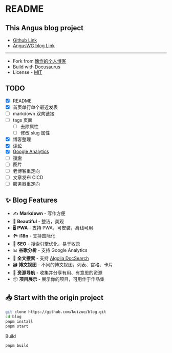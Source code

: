 # README

## This Angus blog project

- [Github Link](https://github.com/AngusWG)
- [AngusWG blog Link](https://anguswg.github.io/)

---

- Fork from [愧怍的个人博客](https://github.com/kuizuo/blog)
- Build with [Docusaurus](https://docusaurus.io/)
- License - [MIT](./LICENSE)

## TODO

- [x] README
- [x] 首页单行单个最近发表
- [ ] markdown 双向链接
- [ ] tags 页面
  - [ ] 去除属性
  - [ ] 修改 slug 属性
- [x] 博客整理
- [x] [评论](https://github.com/AngusWG/anguswg.github.io/discussions)
- [x] [Google Analytics](https://analytics.google.com/analytics/)
- [ ] [搜索](https://dashboard.algolia.com/)
- [ ] 图片
- [ ] 老博客重定向
- [ ] 文章发布 CICD
- [ ] 服务器重定向

## ✨ Blog Features

- ✍️ **Markdown** - 写作方便
- 🎨 **Beautiful** - 整洁，美观
- 🖥️ **PWA** - 支持 PWA，可安装，离线可用
- 🏞️ **i18n** - 支持国际化
- 💯 **SEO** - 搜索引擎优化，易于收录
- 📊 **谷歌分析** - 支持 Google Analytics
- 🔎 **全文搜索** - 支持 [Algolia DocSearch](https://github.com/algolia/docsearch)
- 🗃️ **博文视图** - 不同的博文视图，列表、宫格、卡片
- 🌈 **资源导航** - 收集并分享有用、有意思的资源
- 📦 **项目展示** - 展示你的项目，可用作于作品集

## 📥 Start with the origin project

```bash
git clone https://github.com/kuizuo/blog.git
cd blog
pnpm install
pnpm start
```

Build

```bash
pnpm build
```
